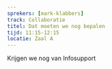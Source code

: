 ```yaml
---
sprekers: [mark-klabbers]
track: Collaboratie
titel: Dat moeten we nog bepalen
tijd: 11:15-12:15
locatie: Zaal A
---
```

Krijgen we nog van Infosupport